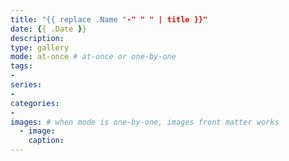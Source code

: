 ```yaml
---
title: "{{ replace .Name "-" " " | title }}"
date: {{ .Date }}
description:
type: gallery
mode: at-once # at-once or one-by-one
tags:
-
series:
-
categories:
-
images: # when mode is one-by-one, images front matter works
  - image:
    caption:
---
```

